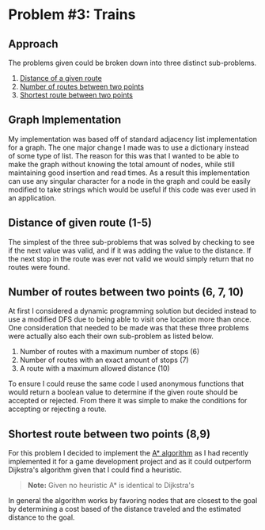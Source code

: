 # Problem #3: Trains
## Approach
The problems given could be broken down into three distinct sub-problems.

1. [Distance of a given route](#distance-route)
2. [Number of routes between two points](#number-of-routes)
3. [Shortest route between two points](#shortest-route)

## Graph Implementation
My implementation was based off of standard adjacency list implementation for a graph. The one major change I made was to use a dictionary instead of some type of list. The reason for this was that I wanted to be able to make the graph without knowing the total amount of nodes, while still maintaining good insertion and read times. As a result this implementation can use any singular character for a node in the graph and could be easily modified to take strings which would be useful if this code was ever used in an application.

## Distance of given route (1-5) <a name="distance-of-route"></a>
The simplest of the three sub-problems that was solved by checking to see if the next value was valid, and if it was adding the value to the distance. If the next stop in the route was ever not valid we would simply return that no routes were found.


## Number of routes between two points (6, 7, 10)<a name="number-of-routes"></a>
At first I considered a dynamic programming solution but decided instead to use a modified DFS due to being able to visit one location more than once. One consideration that needed to be made was that these three problems were actually also each their own sub-problem as listed below.

1. Number of routes with a maximum number of stops (6)
2. Number of routes with an exact amount of stops (7)
3. A route with a maximum allowed distance (10)

To ensure I could reuse the same code I used anonymous functions that would return a boolean value to determine if the given route should be accepted or rejected. From there it was simple to make the conditions for accepting or rejecting a route.

## Shortest route between two points (8,9)<a name="shortest-route"></a>
For this problem I decided to implement the [A* algorithm](http://theory.stanford.edu/~amitp/GameProgramming/AStarComparison.html) as I had recently implemented it for a game development project and as it could outperform Dijkstra's algorithm given that I could find a heuristic.
> **Note:** Given no heuristic A* is identical to Dijkstra's

In general the algorithm works by favoring nodes that are closest to the goal by determining a cost based of the distance traveled and the estimated distance to the goal.
